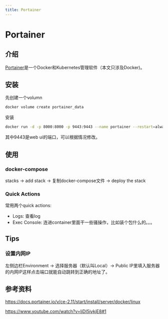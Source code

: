 ```yaml
---
title: Portainer
---
```

# Portainer
## 介绍
[Portainer](https://www.portainer.io/)是一个Docker和Kubernetes管理软件（本文只涉及Docker)。

## 安装
先创建一个volumn
```sh
docker volume create portainer_data
```

安装
```sh
docker run -d -p 8000:8000 -p 9443:9443 --name portainer --restart=always -v /var/run/docker.sock:/var/run/docker.sock -v portainer_data:/data portainer/portainer-ce:2.11.1
```
其中9443是web ui的端口，可以根据情况修改。

## 使用
### docker-compose

stacks -> add stack -> 复制docker-compose文件 -> deploy the stack

### Quick Actions

常用两个quick actions:
- Logs: 查看log
- Exec Console: 连进container里面干一些骚操作，比如装个包什么的。。。

## Tips
### 设置内网IP

左侧边栏Environment -> 选择服务器（默认叫Local）-> Public IP里填入服务器的内网IP这样点击端口就能自动跳转到正确的地址了。

## 参考资料

https://docs.portainer.io/v/ce-2.11/start/install/server/docker/linux

https://www.youtube.com/watch?v=ljDI5jykjE8#1
